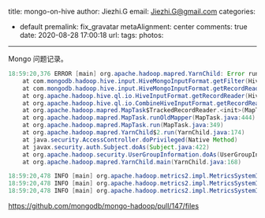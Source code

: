 title: mongo-on-hive
author: Jiezhi.G
email: Jiezhi.G@gmail.com
categories:
  - default
premalink: fix_gravatar
metaAlignment: center
comments: true
date: 2020-08-28 17:00:18
url:
tags:
photos:
---


Mongo 问题记录。

<!--more-->





```java
18:59:20,376 ERROR [main] org.apache.hadoop.mapred.YarnChild: Error running child : java.lang.NoSuchMethodError: org.apache.hadoop.hive.ql.exec.Utilities.deserializeExpression(Ljava/lang/String;)Lorg/apache/hadoop/hive/ql/plan/ExprNodeGenericFuncDesc;
	at com.mongodb.hadoop.hive.input.HiveMongoInputFormat.getFilter(HiveMongoInputFormat.java:134)
	at com.mongodb.hadoop.hive.input.HiveMongoInputFormat.getRecordReader(HiveMongoInputFormat.java:103)
	at org.apache.hadoop.hive.ql.io.HiveInputFormat.getRecordReader(HiveInputFormat.java:295)
	at org.apache.hadoop.hive.ql.io.CombineHiveInputFormat.getRecordReader(CombineHiveInputFormat.java:685)
	at org.apache.hadoop.mapred.MapTask$TrackedRecordReader.<init>(MapTask.java:175)
	at org.apache.hadoop.mapred.MapTask.runOldMapper(MapTask.java:444)
	at org.apache.hadoop.mapred.MapTask.run(MapTask.java:349)
	at org.apache.hadoop.mapred.YarnChild$2.run(YarnChild.java:174)
	at java.security.AccessController.doPrivileged(Native Method)
	at javax.security.auth.Subject.doAs(Subject.java:422)
	at org.apache.hadoop.security.UserGroupInformation.doAs(UserGroupInformation.java:1875)
	at org.apache.hadoop.mapred.YarnChild.main(YarnChild.java:168)

18:59:20,478 INFO [main] org.apache.hadoop.metrics2.impl.MetricsSystemImpl: Stopping MapTask metrics system...
18:59:20,478 INFO [main] org.apache.hadoop.metrics2.impl.MetricsSystemImpl: MapTask metrics system stopped.
18:59:20,478 INFO [main] org.apache.hadoop.metrics2.impl.MetricsSystemImpl: MapTask metrics system shutdown complete.
```



https://github.com/mongodb/mongo-hadoop/pull/147/files
